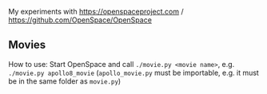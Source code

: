 My experiments with https://openspaceproject.com / https://github.com/OpenSpace/OpenSpace

## Movies
How to use: Start OpenSpace and call `./movie.py <movie name>`, e.g. `./movie.py apollo8_movie`
(`apollo_movie.py` must be importable, e.g. it must be in the same folder as `movie.py`)
